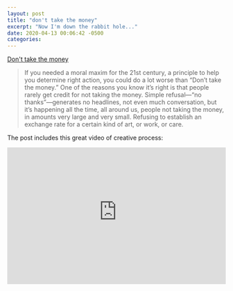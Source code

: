 ```yaml
---
layout: post
title: "don't take the money"
excerpt: "Now I'm down the rabbit hole..."
date: 2020-04-13 00:06:42 -0500
categories: 
---
```


[Don't take the money](https://desert.glass/archive/dont-take-the-money/#text)

>If you needed a moral maxim for the 21st century, a principle to help you determine right action, you could do a lot worse than “Don’t take the money.” One of the reasons you know it’s right is that people rarely get credit for not taking the money. Simple refusal—“no thanks”—generates no headlines, not even much conversation, but it’s happening all the time, all around us, people not taking the money, in amounts very large and very small. Refusing to establish an exchange rate for a certain kind of art, or work, or care.

The post includes this great video of creative process:

<iframe width="100%" height="315" src="https://www.youtube-nocookie.com/embed/uRJvw-G75zc" frameborder="0" allow="accelerometer; autoplay; encrypted-media; gyroscope; picture-in-picture" allowfullscreen></iframe>
